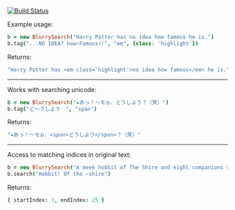 [![Build Status](https://secure.travis-ci.org/6/blurry_search.coffee.png?branch=master)](http://travis-ci.org/6/blurry_search.coffee)

Example usage:
```coffeescript
b = new BlurrySearch("Harry Potter has no idea how famous he is.")
b.tag("...NO IDEA? how~Famous!!", "em", {class: 'highlight'})
```

Returns:
```coffeescript
"Harry Potter has <em class='highlight'>no idea how famous</em> he is."
```
---
Works with searching unicode:
```coffeescript
b = new BlurrySearch("★あっ！〜モぉ、どうしよう？（笑）")
b.tag("ど〜うしよう‥", "span")
```

Returns:
```coffeescript
"★あっ！〜モぉ、<span>どうしよう</span>？（笑）"
```
---
Access to matching indices in original text:
```coffeescript
b = new BlurrySearch("A meek hobbit of The Shire and eight companions set out on a journey")
b.search("Hobbit! Of the ~shire")
```

Returns:
```coffeescript
{ startIndex: 7, endIndex: 25 }
```
